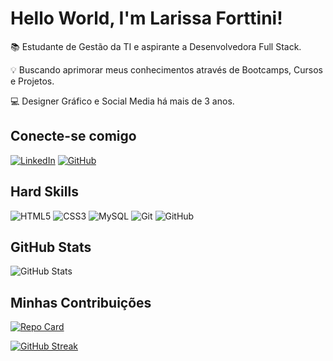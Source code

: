 # Hello World, I'm Larissa Forttini!
<p>&#x1F4DA; Estudante de Gestão da TI e aspirante a Desenvolvedora Full Stack.</p>
<p>&#x1F4A1; Buscando aprimorar meus conhecimentos através de Bootcamps, Cursos e Projetos.</p>
<p>&#x1F4BB; Designer Gráfico e Social Media há mais de 3 anos.

## Conecte-se comigo
[![LinkedIn](https://img.shields.io/badge/LinkedIn-556b2f?style=for-the-badge&logo=linkedin&logoColor=white)](https://www.linkedin.com/in/larissaforttini/)
[![GitHub](https://img.shields.io/badge/GitHub-868B49?style=for-the-badge&logo=github&logoColor=white)](https://github.com/LarissaForttini)

## Hard Skills
![HTML5](https://img.shields.io/badge/HTML5-556b2f?style=for-the-badge&logo=html5&logoColor=white)
![CSS3](https://img.shields.io/badge/CSS3-868B49?style=for-the-badge&logo=css3&logoColor=white)
![MySQL](https://img.shields.io/badge/MySQL-556b2f?style=for-the-badge&logo=mysql&logoColor=white)
![Git](https://img.shields.io/badge/GIT-868B49?style=for-the-badge&logo=git&logoColor=white)
	![GitHub](https://img.shields.io/badge/GitHub-556b2f?style=for-the-badge&logo=github&logoColor=white)
## GitHub Stats
![GitHub Stats](https://github-readme-stats.vercel.app/api?username=LarissaForttini&theme=transparent&bg_color=556b2f&border_color=556b2f&show_icons=true&icon_color=868B4C&title_color=C5D0A9&text_color=FFF)

## Minhas Contribuições
[![Repo Card](https://github-readme-stats.vercel.app/api/pin/?username=LarissaForttini&repo=SEUREPOSITORIO&bg_color=556b2f&border_color=556b2f&show_icons=true&icon_color=C5D0A9C&title_color=C5D0A9&text_color=FFF)](https://github.com/LarissaForttini/SEUREPOSITORIO)

[![GitHub Streak](https://streak-stats.demolab.com/?user=LarissaForttini&background=556b2f&border=556b2f&dates=C5D0A9)](https://git.io/streak-stats)